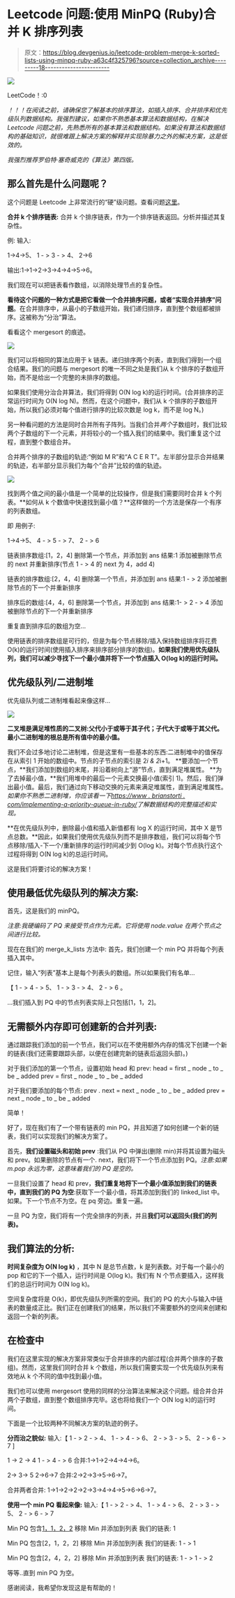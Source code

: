 # Leetcode 问题:使用 MinPQ (Ruby)合并 K 排序列表

> 原文：<https://blog.devgenius.io/leetcode-problem-merge-k-sorted-lists-using-minpq-ruby-a63c4f325796?source=collection_archive---------18----------------------->

![](img/c66ed56895420ad1f15ac845b01a84cd.png)

LeetCode！:0

*！！！在阅读之前，请确保您了解基本的排序算法，如插入排序、合并排序和优先级队列数据结构。我强烈建议，如果你不熟悉基本算法和数据结构，在解决 Leetcode 问题之前，先熟悉所有的基本算法和数据结构。如果没有算法和数据结构的基础知识，就很难跟上解决方案的解释并实现除暴力之外的解决方案，这是低效的。*

*我强烈推荐罗伯特·塞奇威克的《算法》第四版。*

## 那么首先是什么问题呢？

这个问题是 Leetcode 上非常流行的“硬”级问题。查看问题[这里](https://leetcode.com/problems/merge-k-sorted-lists/)。

**合并 k 个排序链表:**
合并 k 个排序链表，作为一个排序链表返回。分析并描述其复杂性。

例:
输入:

1->4->5、
1 - > 3 - > 4、
2->6

输出:1->1->2->3->4->4->5->6。

我们现在可以把链表看作数组，以消除处理节点的复杂性。

**看待这个问题的一种方式是把它看做一个合并排序问题，或者“实现合并排序”问题**。在合并排序中，从最小的子数组开始，我们递归排序，直到整个数组都被排序。这被称为“分治”算法。

看看这个 mergesort 的痕迹。

![](img/a1813967805bf5bc1f4cdd6a87404ddc.png)

我们可以将相同的算法应用于 k 链表。递归排序两个列表，直到我们得到一个组合结果。我们的问题与 mergesort 的唯一不同之处是我们从 k 个排序的子数组开始，而不是给出一个完整的未排序的数组。

如果我们使用分治合并算法，我们将得到 O(N log k)的运行时间。(合并排序的正常运行时间为 O(N log N)。然而，在这个问题中，我们从 k 个排序的子数组开始，所以我们必须对每个值进行排序的比较次数是 log k，而不是 log N。)

另一种看问题的方法是同时合并所有子阵列。当我们合并*两个*子数组时，我们比较两个子数组的下一个元素，并将较小的一个插入我们的结果中。我们重复这个过程，直到整个数组合并。

合并两个排序的子数组的轨迹:“例如 M R”和“A C E R T”。左半部分显示合并结果的轨迹，右半部分显示我们为每个“合并”比较的值的轨迹。

![](img/810ba293b8cd5e05bcf20d3ec522ef8a.png)

找到两个值之间的最小值是一个简单的比较操作，但是我们需要同时合并 k 个列表。**如何从 k 个数值中快速找到最小值？**这样做的一个方法是保存一个有序的列表数组。

即
用例子:

1->4->5、
4 - > 5 - > 7、
2 - > 6

链表排序数组:[1，2，4]
删除第一个节点，并添加到 ans
结果:1
添加被删除节点的 next 并重新排序(节点 1 - > 4 的 next 为 4，add 4)

链表的排序数组:[2，4，4]
删除第一个节点，并添加到 ans
结果:1 - > 2
添加被删除节点的下一个并重新排序

排序后的数组:[4，4，6]
删除第一个节点，并添加到 ans
结果:1- > 2 - > 4
添加被删除节点的下一个并重新排序

重复直到排序后的数组为空…

使用链表的排序数组是可行的，但是为每个节点移除/插入保持数组排序将花费 O(k)的运行时间(使用插入排序来排序部分排序的数组)。**如果我们使用优先级队列，我们可以减少寻找下一个最小值并将下一个节点插入 O(log k)的运行时间。**

## 优先级队列/二进制堆

优先级队列或二进制堆看起来像这样…

![](img/f6a34001d38f2cb0ee40d4cede8fe1bf.png)

**二叉堆是满足堆性质的二叉树:父代小于或等于其子代；子代大于或等于其父代。**最小二进制堆的根总是所有值中的最小值。****

我们不会过多地讨论二进制堆，但是这里有一些基本的东西:二进制堆中的值保存在从索引 1 开始的数组中。节点的子节点的索引是 2*i & 2*i+1。
**要添加一个节点，**我们添加到数组的末尾，并沿着树向上“游”节点，直到满足堆属性。
**为了去掉最小值，**我们用堆中的最后一个元素交换最小值(索引 1)。然后，我们弹出最小值。最后，我们通过向下移动交换的元素来满足堆属性，直到满足堆属性。*如果你不熟悉二进制堆，你应该看一下*[*https://www . brianstorti . com/implementing-a-priority-queue-in-ruby/*](https://www.brianstorti.com/implementing-a-priority-queue-in-ruby/)*了解数据结构的完整描述和实现。*

**在优先级队列中，删除最小值和插入新值都有 log X 的运行时间，其中 X 是节点总数。**因此，如果我们使用优先级队列而不是排序数组，我们可以将每个节点移除/插入-下一个/重新排序的运行时间减少到 O(log k)。对每个节点执行这个过程将得到 O(N log k)的总运行时间。

这是我们将要讨论的解决方案！

## 使用最低优先级队列的解决方案:

首先，这是我们的 minPQ。

*注意:我硬编码了 PQ 来接受节点作为元素。它将使用 node.value 在两个节点之间进行比较。*

现在在我们的 merge_k_lists 方法中:
首先，我们创建一个 min PQ 并将每个列表插入其中。

记住，输入“列表”基本上是每个列表头的数组。所以如果我们有名单…

【
1 - > 4 - > 5、
1 - > 3 - > 4、
2 - > 6
。

…我们插入到 PQ 中的节点列表实际上只包括[1，1，2]。

## 无需额外内存即可创建新的合并列表:

通过跟踪我们添加的前一个节点，我们可以在不使用额外内存的情况下创建一个新的链表(我们还需要跟踪头部，以便在创建完新的链表后返回头部)。)

对于我们添加的第一个节点，设置初始 head 和 prev:
head = first _ node _ to _ be _ added
prev = first _ node _ to _ be _ added

对于我们要添加的每个节点:
prev . next = next _ node _ to _ be _ added
prev = next _ node _ to _ be _ added

简单！

好了，现在我们有了一个带有链表的 min PQ，并且知道了如何创建一个新的链表，我们可以实现我们的解决方案了。

首先，**我们设置磁头和初始 prev** :我们从 PQ 中弹出(删除 min)并将其设置为磁头和 prev。如果删除的节点有一个. next，我们将下一个节点添加到 PQ。*注意:如果 m.pop 永远为零，这意味着我们的 PQ 是空的。*

一旦我们设置了 head 和 prev，**我们重复地将下一个最小值添加到我们的链表中，直到我们的 PQ 为空**:获取下一个最小值，将其添加到我们的 linked_list 中。如果。下一个节点不为空。在 pq 旁边。重复一遍。

一旦 PQ 为空，我们将有一个完全排序的列表，并且**我们可以返回头(我们的列表)。**

## 我们算法的分析:

**时间复杂度为 O(N log k)** ，其中 N 是总节点数，k 是列表数。对于每一个最小的 pop 和它的下一个插入，运行时间是 O(log k)。我们有 N 个节点要插入，这样我们的总运行时间为 O(N log k)。

空间复杂度将是 O(k)，即优先级队列所需的空间。我们的 PQ 的大小与输入中链表的数量成正比。我们正在创建我们的结果，所以我们不需要额外的空间来创建和返回一个新的列表。

## 在检查中

我们在这里实现的解决方案非常类似于合并排序的内部过程(合并两个排序的子数组)。然而，这里我们同时合并 k 个数组，所以我们需要实现一个优先级队列来有效地从 k 个不同的值中找到最小值。

我们也可以使用 mergesort 使用的同样的分治算法来解决这个问题。组合并合并两个子数组，直到整个数组排序完毕。这也将给我们一个 O(N log k)的运行时间。

下面是一个比较两种不同解决方案的轨迹的例子。

**分而治之貌似:** 输入:【
1 - > 2 - > 4、
1 - > 4 - > 6、
2 - > 3 - > 5、
2 - > 6 - > 7
]

1 -> 2 -> 4
1 - > 4 - > 6
合并:1->1->2->4->4->6。

2-> 3-> 5
2->6->7
合并:2->2->3->5->6->7。

合并两者合并:
1->1->2->2->2->3->4->4->5->6->6->7。

**使用一个 min PQ 看起来像:**
输入:【
1 - > 2 - > 4、
1 - > 4 - > 6、
2 - > 3 - > 5、
2 - > 6 - > 7

Min PQ 包含[1，1，2，2](使用上面的顺序—未排序的顺序)
移除 Min 并添加到列表
我们的链表:
1

Min PQ 包含[2，1，2，2]
移除 Min 并添加到列表
我们的链表:
1 - > 1

Min PQ 包含[2，4，2，2]
移除 Min 并添加到列表
我们的链表:
1 - > 1 - > 2

等等..直到 min PQ 为空。

感谢阅读，我希望你发现这是有帮助的！
